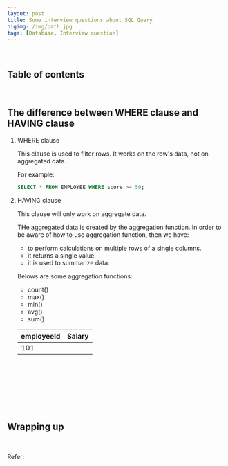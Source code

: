 ```yaml
---
layout: post
title: Some interview questions about SQL Query
bigimg: /img/path.jpg
tags: [Database, Interview question]
---
```




<br>

## Table of contents





<br>

## The difference between WHERE clause and HAVING clause

1. WHERE clause

    This clause is used to filter rows. It works on the row's data, not on aggregated data.

    For example:

    ```sql
    SELECT * FROM EMPLOYEE WHERE score >= 50;
    ```

2. HAVING clause

    This clause will only work on aggregate data.

    THe aggregated data is created by the aggregation function. In order to be aware of how to use aggregation function, then we have:
    - to perform calculations on multiple rows of a single columns.
    - it returns a single value.
    - it is used to summarize data.

    Belows are some aggregation functions:
    - count()
    - max()
    - min()
    - avg()
    - sum()

    |      employeeId       |       Salary       |
    | --------------------- | ------------------ |
    | 101



<br>

## 





<br>

## 






<br>

## Wrapping up







<br>

Refer:
